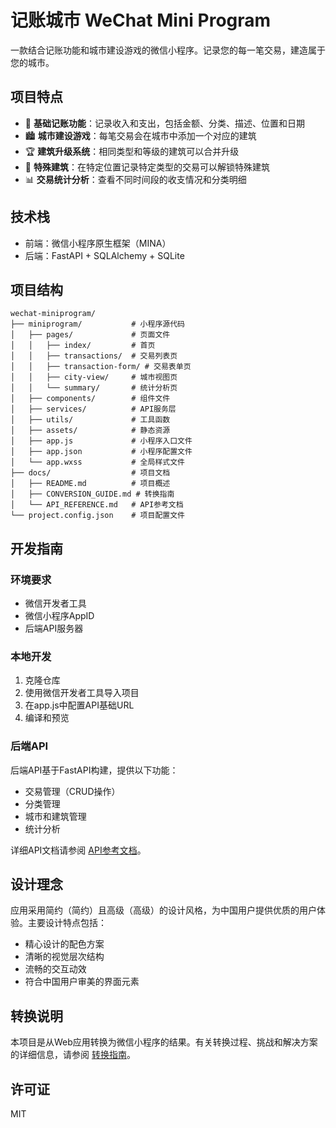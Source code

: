 # 记账城市 WeChat Mini Program

一款结合记账功能和城市建设游戏的微信小程序。记录您的每一笔交易，建造属于您的城市。

## 项目特点

- 📝 **基础记账功能**：记录收入和支出，包括金额、分类、描述、位置和日期
- 🏙️ **城市建设游戏**：每笔交易会在城市中添加一个对应的建筑
- 🏆 **建筑升级系统**：相同类型和等级的建筑可以合并升级
- 🏰 **特殊建筑**：在特定位置记录特定类型的交易可以解锁特殊建筑
- 📊 **交易统计分析**：查看不同时间段的收支情况和分类明细

## 技术栈

- 前端：微信小程序原生框架（MINA）
- 后端：FastAPI + SQLAlchemy + SQLite

## 项目结构

```
wechat-miniprogram/
├── miniprogram/           # 小程序源代码
│   ├── pages/             # 页面文件
│   │   ├── index/         # 首页
│   │   ├── transactions/  # 交易列表页
│   │   ├── transaction-form/ # 交易表单页
│   │   ├── city-view/     # 城市视图页
│   │   └── summary/       # 统计分析页
│   ├── components/        # 组件文件
│   ├── services/          # API服务层
│   ├── utils/             # 工具函数
│   ├── assets/            # 静态资源
│   ├── app.js             # 小程序入口文件
│   ├── app.json           # 小程序配置文件
│   └── app.wxss           # 全局样式文件
├── docs/                  # 项目文档
│   ├── README.md          # 项目概述
│   ├── CONVERSION_GUIDE.md # 转换指南
│   └── API_REFERENCE.md   # API参考文档
└── project.config.json    # 项目配置文件
```

## 开发指南

### 环境要求

- 微信开发者工具
- 微信小程序AppID
- 后端API服务器

### 本地开发

1. 克隆仓库
2. 使用微信开发者工具导入项目
3. 在app.js中配置API基础URL
4. 编译和预览

### 后端API

后端API基于FastAPI构建，提供以下功能：

- 交易管理（CRUD操作）
- 分类管理
- 城市和建筑管理
- 统计分析

详细API文档请参阅 [API参考文档](./docs/API_REFERENCE.md)。

## 设计理念

应用采用简约（简约）且高级（高级）的设计风格，为中国用户提供优质的用户体验。主要设计特点包括：

- 精心设计的配色方案
- 清晰的视觉层次结构
- 流畅的交互动效
- 符合中国用户审美的界面元素

## 转换说明

本项目是从Web应用转换为微信小程序的结果。有关转换过程、挑战和解决方案的详细信息，请参阅 [转换指南](./docs/CONVERSION_GUIDE.md)。

## 许可证

MIT
